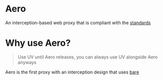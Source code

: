 # Aero
An interception-based web proxy that is compliant with the [standards](https://github.com/tomphttp/specifications)

# Why use Aero?
> Use UV until Aero releases, you can always use UV alongside Aero anyways

Aero is the first proxy with an interception design that uses [bare](https://github.com/tomphttp/bare-server-node/)